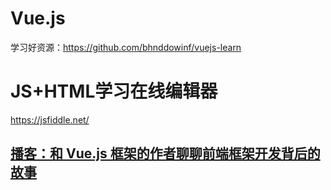 # Vue.js

学习好资源：https://github.com/bhnddowinf/vuejs-learn

# JS+HTML学习在线编辑器

https://jsfiddle.net/


## [播客：和 Vue.js 框架的作者聊聊前端框架开发背后的故事](http://teahour.fm/2015/08/16/vuejs-creator-evan-you.html)